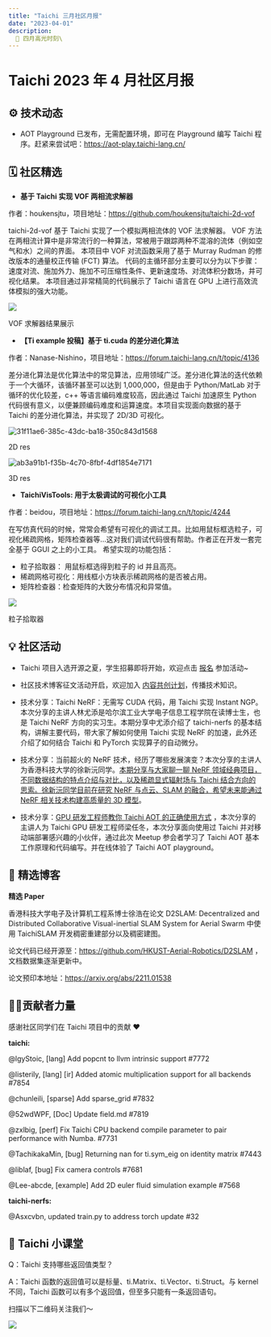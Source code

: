 ```yaml
---
title: "Taichi 三月社区月报"
date: "2023-04-01" 
description:
  📌 四月高光时刻\
---
```


# Taichi 2023 年 4 月社区月报

## ⚙️ 技术动态

- AOT Playground 已发布，无需配置环境，即可在 Playground 编写 Taichi 程序。赶紧来尝试吧：https://aot-play.taichi-lang.cn/

## 🗓️ 社区精选

- **基于 Taichi 实现 VOF 两相流求解器**

作者：houkensjtu，项目地址：https://github.com/houkensjtu/taichi-2d-vof

taichi-2d-vof 基于 Taichi 实现了一个模拟两相流体的 VOF 法求解器。 VOF 方法在两相流计算中是非常流行的一种算法，常被用于跟踪两种不混溶的流体（例如空气和水）之间的界面。 本项目中 VOF 对流函数采用了基于 Murray Rudman 的修改版本的通量校正传输 (FCT) 算法。 代码的主循环部分主要可以分为以下步骤：速度对流、施加外力、施加不可压缩性条件、更新速度场、对流体积分数场，并可视化结果。 本项目通过非常精简的代码展示了 Taichi 语言在 GPU 上进行高效流体模拟的强大功能。

![](https://user-images.githubusercontent.com/124654014/235360756-e260391f-78f6-4f5b-9ee6-aede23a94f8b.gif)

VOF 求解器结果展示

- **【Ti example 投稿】基于 ti.cuda 的差分进化算法**

作者：Nanase-Nishino，项目地址：https://forum.taichi-lang.cn/t/topic/4136

差分进化算法是优化算法中的常见算法，应用领域广泛。差分进化算法的迭代依赖于一个大循环，该循环甚至可以达到 1,000,000，但是由于 Python/MatLab 对于循环的优化较差，c++ 等语言编码难度较高，因此通过 Taichi 加速原生 Python 代码很有意义，以便兼顾编码难度和运算速度。本项目实现面向数据的基于 Taichi 的差分进化算法，并实现了 2D/3D 可视化。


![31f11ae6-385c-43dc-ba18-350c843d1568](https://user-images.githubusercontent.com/124654014/235360867-06a81064-3022-45b6-b5ae-0847be48140a.gif)

2D res

![ab3a91b1-f35b-4c70-8fbf-4df1854e7171](https://user-images.githubusercontent.com/124654014/235360868-cbd2aeef-b848-4612-8c7e-508a7e2bf5e3.gif)

3D res

- **TaichiVisTools: 用于太极调试的可视化小工具**

作者：beidou，项目地址：https://forum.taichi-lang.cn/t/topic/4244

在写仿真代码的时候，常常会希望有可视化的调试工具。比如用鼠标框选粒子，可视化稀疏网格，矩阵检查器等…这对我们调试代码很有帮助。作者正在开发一套完全基于 GGUI 之上的小工具。
希望实现的功能包括：

- 粒子拾取器： 用鼠标框选得到粒子的 id 并且高亮。
- 稀疏网格可视化：用线框小方块表示稀疏网格的是否被占用。
- 矩阵检查器：检查矩阵的大致分布情况和异常值。

![](https://user-images.githubusercontent.com/124654014/235361022-20920c1d-db23-4d5d-b6d3-4904662bffca.png)

粒子拾取器

## 💡 社区活动

- Taichi 项目入选开源之夏，学生招募即将开始，欢迎点击 [报名](https://summer-ospp.ac.cn/org/orgdetail/1f1103c9-5204-4cbc-8723-03d43acbaaf1?lang=zh) 参加活动~ 

- 社区技术博客征文活动开启，欢迎加入 [内容共创计划](https://mp.weixin.qq.com/s/IzJwRobRwJW4dqP4ND3fPg)，传播技术知识。

- 技术分享：Taichi NeRF：无需写 CUDA 代码，用 Taichi 实现 Instant NGP。本次分享的主讲人林尤添是哈尔滨工业大学电子信息工程学院在读博士生，也是 Taichi NeRF 方向的实习生。本期分享中尤添介绍了 taichi-nerfs 的基本结构，讲解主要代码，带大家了解如何使用 Taichi 实现 NeRF 的加速，此外还介绍了如何结合 Taichi 和 PyTorch 实现算子的自动微分。

- 技术分享：当前超火的 NeRF 技术，经历了哪些发展演变？本次分享的主讲人为香港科技大学的徐新沅同学。[本期分享与大家聊一聊 NeRF 领域经典项目，不同数据结构的特点介绍与对比，以及稀疏显式辐射场与 Taichi 结合方向的思索。徐新沅同学目前在研究 NeRF 与点云、SLAM 的融合，希望未来能通过 NeRF 相关技术构建高质量的 3D 模型](https://www.bilibili.com/video/BV11g4y1M75L/)。

- 技术分享：[GPU 研发工程师教你 Taichi AOT 的正确使用方式](https://www.bilibili.com/video/BV1mh4y1H7K4/) ，本次分享的主讲人为 Taichi GPU 研发工程师梁任冬，本次分享面向使用过 Taichi 并对移动端部署感兴趣的小伙伴，通过此次 Meetup 参会者学习了 Taichi AOT 基本工作原理和代码编写。并在线体验了 Taichi AOT playground。

## 📃 精选博客

**精选 Paper**

香港科技大学电子及计算机工程系博士徐浩在论文 D2SLAM: Decentralized and Distributed Collaborative Visual-inertial SLAM System for Aerial Swarm 中使用 TaichiSLAM 开发稠密重建部分以及稠密建图。

论文代码已经开源至：https://github.com/HKUST-Aerial-Robotics/D2SLAM ，文档数据集逐渐更新中。

论文预印本地址：https://arxiv.org/abs/2211.01538

## 🙋‍♂️贡献者力量

感谢社区同学们在 Taichi 项目中的贡献 ❤️

**taichi:**

@lgyStoic, [lang] Add popcnt to llvm intrinsic support #7772

@listerily, [lang] [ir] Added atomic multiplication support for all backends #7854

@chunleili, [sparse] Add sparse_grid #7832

@52wdWPF, [Doc] Update field.md #7819

@zxlbig, [perf] Fix Taichi CPU backend compile parameter to pair performance with Numba. #7731

@TachikakaMin, [bug] Returning nan for ti.sym_eig on identity matrix #7443

@liblaf, [bug] Fix camera controls #7681

@Lee-abcde, [example] Add 2D euler fluid simulation example #7568

**taichi-nerfs:**

@Asxcvbn, updated train.py to address torch update #32

## 🙌 Taichi 小课堂

Q：Taichi 支持哪些返回值类型？

A：Taichi 函数的返回值可以是标量、ti.Matrix、ti.Vector、ti.Struct。与 kernel 不同，Taichi 函数可以有多个返回值，但至多只能有一条返回语句。

扫描以下二维码关注我们～

![](https://user-images.githubusercontent.com/124654014/232975155-6b306bbb-e54f-4904-aab0-b8e09fd9b650.jpeg)

